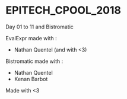 # EPITECH_CPOOL_2018

Day 01 to 11 and Bistromatic

EvalExpr made with :
  - Nathan Quentel (and with <3)

Bistromatic made with :
  - Nathan Quentel
  - Kenan Barbot

Made with <3
